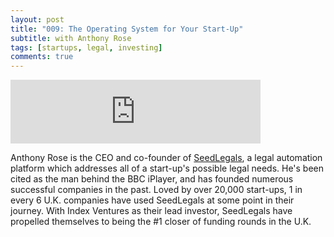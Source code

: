```yaml
---
layout: post
title: "009: The Operating System for Your Start-Up"
subtitle: with Anthony Rose
tags: [startups, legal, investing]
comments: true
---
```


<iframe src="https://anchor.fm/herethefuture/embed/episodes/009-The-Operating-System-for-Your-Start-Up---Anthony-Rose-en2ti3" height="102px" width="400px" frameborder="0" scrolling="no"></iframe>

Anthony Rose is the CEO and co-founder of [SeedLegals](https://seedlegals.com/), a legal automation platform which addresses all of a start-up's possible legal needs. He's been cited as the man behind the BBC iPlayer, and has founded numerous successful companies in the past. Loved by over 20,000 start-ups, 1 in every 6 U.K. companies have used SeedLegals at some point in their journey. With Index Ventures as their lead investor, SeedLegals have propelled themselves to being the #1 closer of funding rounds in the U.K.